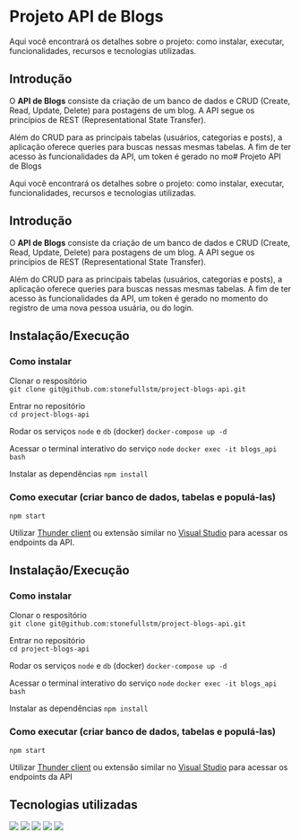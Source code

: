 # Projeto API de Blogs

Aqui você encontrará os detalhes sobre o projeto: como instalar, executar, funcionalidades, recursos e tecnologias utilizadas.

## Introdução

O **API de Blogs** consiste da criação de um banco de dados e CRUD (Create, Read, Update, Delete) para postagens de um blog. A API segue os princípios de REST (Representational State Transfer).

Além do CRUD para as principais tabelas (usuários, categorias e posts), a aplicação oferece queries para buscas nessas mesmas tabelas. A fim de ter acesso às funcionalidades da API, um token é gerado no mo# Projeto API de Blogs

Aqui você encontrará os detalhes sobre o projeto: como instalar, executar, funcionalidades, recursos e tecnologias utilizadas.

## Introdução

O **API de Blogs** consiste da criação de um banco de dados e CRUD (Create, Read, Update, Delete) para postagens de um blog. A API segue os princípios de REST (Representational State Transfer).

Além do CRUD para as principais tabelas (usuários, categorias e posts), a aplicação oferece queries para buscas nessas mesmas tabelas. A fim de ter acesso às funcionalidades da API, um token é gerado no momento do registro de uma nova pessoa usuária, ou do login.

## Instalação/Execução
### Como instalar
 
Clonar o respositório  
`git clone git@github.com:stonefullstm/project-blogs-api.git`  
 
Entrar no repositório  
`cd project-blogs-api`  
 
Rodar os serviços `node` e `db` (docker) 
`docker-compose up -d` 
 
Acessar o terminal interativo do serviço `node` 
`docker exec -it blogs_api bash` 
 
Instalar as dependências 
`npm install` 
 
### Como executar (criar banco de dados, tabelas e populá-las) 

`npm start` 
 
Utilizar [Thunder client](https://www.thunderclient.com/) ou extensão similar no [Visual Studio](https://code.visualstudio.com/) para acessar os endpoints da API.

## Instalação/Execução
### Como instalar
 
Clonar o respositório  
`git clone git@github.com:stonefullstm/project-blogs-api.git`  
 
Entrar no repositório  
`cd project-blogs-api`  
 
Rodar os serviços `node` e `db` (docker) 
`docker-compose up -d` 
 
Acessar o terminal interativo do serviço `node` 
`docker exec -it blogs_api bash` 
 
Instalar as dependências 
`npm install` 
 
### Como executar (criar banco de dados, tabelas e populá-las) 

`npm start` 
 
Utilizar [Thunder client](https://www.thunderclient.com/) ou extensão similar no [Visual Studio](https://code.visualstudio.com/) para acessar os endpoints da API

## Tecnologias utilizadas
<div display="inline-block">
<img width="" src="https://img.shields.io/badge/Node.js-339933?style=for-the-badge&logo=nodedotjs&logoColor=white" />
<img width="" src="https://img.shields.io/badge/MySQL-005C84?style=for-the-badge&logo=mysql&logoColor=white" />
<img width="" src="https://img.shields.io/badge/Docker-2CA5E0?style=for-the-badge&logo=docker&logoColor=white" />
<img width="" src="https://img.shields.io/badge/Sequelize-52B0E7?style=for-the-badge&logo=Sequelize&logoColor=white" />
<img width="" src="https://img.shields.io/badge/Express.js-000000?style=for-the-badge&logo=express&logoColor=white" />
</div>
